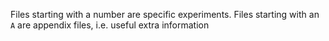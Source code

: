 Files starting with a number are specific experiments. Files starting with an `A` are appendix files, i.e. useful extra information
